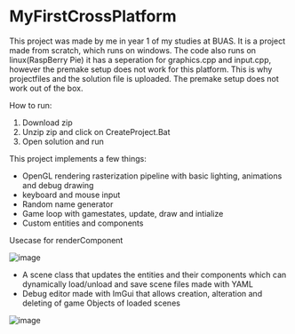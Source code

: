 # MyFirstCrossPlatform
This project was made by me in year 1 of my studies at BUAS. It is a project made from scratch, which runs on windows. 
The code also runs on linux(RaspBerry Pie) it has a seperation for graphics.cpp and input.cpp, however the premake setup does not work for this platform. This is why projectfiles and the solution file is uploaded. The premake setup does not work out of the box.

How to run:
1. Download zip
2. Unzip zip and click on CreateProject.Bat
3. Open solution and run

This project implements a few things:
- OpenGL rendering rasterization pipeline with basic lighting, animations and debug drawing
- keyboard and mouse input
- Random name generator
- Game loop with gamestates, update, draw and intialize
- Custom entities and components

Usecase for renderComponent

![image](https://github.com/JamiePenningnieuwland/MyFirstCrossPlatform/assets/106588989/7d7516f4-7d64-4c01-baf1-d2a4d5f4d574)

- A scene class that updates the entities and their components which can dynamically load/unload and save scene files made with YAML
- Debug editor made with ImGui that allows creation, alteration and deleting of game Objects of loaded scenes

![image](https://github.com/JamiePenningnieuwland/MyFirstCrossPlatform/assets/106588989/3ad699bf-2874-4937-bfd7-da07093fe5d2)
